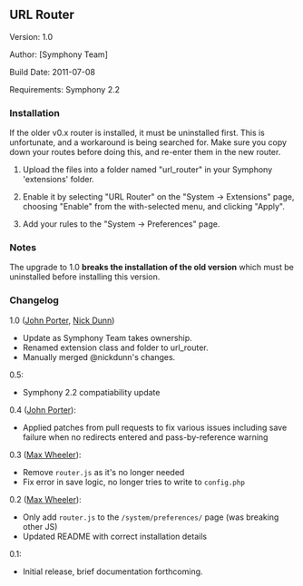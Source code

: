 ## URL Router ##

Version: 1.0

Author: [Symphony Team]

Build Date: 2011-07-08

Requirements: Symphony 2.2

### Installation ###

If the older v0.x router is installed, it must be uninstalled first. This is unfortunate, and a workaround is being searched for. Make sure you copy down your routes before doing this, and re-enter them in the new router.

1. Upload the files into a folder named "url_router" in your Symphony 'extensions' folder.

2. Enable it by selecting "URL Router" on the "System -> Extensions" page, choosing "Enable" from the with-selected menu, and clicking "Apply".

3. Add your rules to the "System -> Preferences" page.

### Notes ###

The upgrade to 1.0 **breaks the installation of the old version** which must be uninstalled before installing this version.

### Changelog ###

1.0 ([John Porter](http://designermonkey.co.uk), [Nick Dunn](http://nick-dunn.co.uk))

* Update as Symphony Team takes ownership.
* Renamed extension class and folder to url_router.
* Manually merged @nickdunn's changes.

0.5:

* Symphony 2.2 compatiability update

0.4 ([John Porter](http://designermonkey.co.uk)):

* Applied patches from pull requests to fix various issues including save failure when no redirects entered and pass-by-reference warning

0.3 ([Max Wheeler](http://makenosound.com)):

* Remove `router.js` as it's no longer needed
* Fix error in save logic, no longer tries to write to `config.php`

0.2 ([Max Wheeler](http://makenosound.com)):

* Only add `router.js` to the `/system/preferences/` page (was breaking other JS)
* Updated README with correct installation details

0.1:

* Initial release, brief documentation forthcoming.
